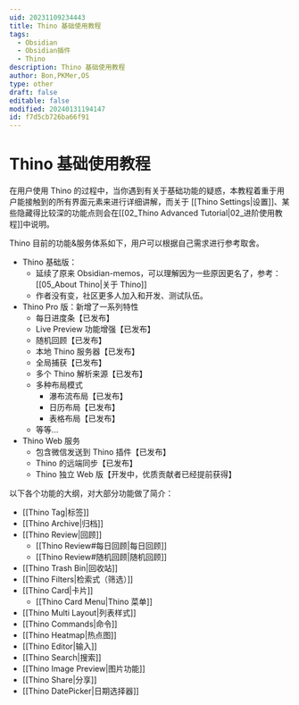 ```yaml
---
uid: 20231109234443
title: Thino 基础使用教程
tags:
  - Obsidian
  - Obsidian插件
  - Thino
description: Thino 基础使用教程
author: Bon,PKMer,OS
type: other
draft: false
editable: false
modified: 20240131194147
id: f7d5cb726ba66f91
---
```


# Thino 基础使用教程

在用户使用 Thino 的过程中，当你遇到有关于基础功能的疑惑，本教程着重于用户能接触到的所有界面元素来进行详细讲解，而关于 [[Thino Settings|设置]]、某些隐藏得比较深的功能点则会在[[02_Thino Advanced Tutorial|02_进阶使用教程]]中说明。

Thino 目前的功能&服务体系如下，用户可以根据自己需求进行参考取舍。
- Thino 基础版：
	- 延续了原来 Obsidian-memos，可以理解因为一些原因更名了，参考： [[05_About Thino|关于 Thino]]
	- 作者没有变，社区更多人加入和开发、测试队伍。
- Thino Pro 版：新增了一系列特性
	- 每日进度条【已发布】
	- Live Preview 功能增强【已发布】
	- 随机回顾【已发布】
	- 本地 Thino 服务器【已发布】
	- 全局捕获【已发布】
	- 多个 Thino 解析来源【已发布】
	- 多种布局模式
		- 瀑布流布局【已发布】
		- 日历布局【已发布】
		- 表格布局【已发布】
	- 等等...
- Thino Web 服务
	- 包含微信发送到 Thino 插件【已发布】
	- Thino 的远端同步【已发布】
	- Thino 独立 Web 版【开发中，优质贡献者已经提前获得】

以下各个功能的大纲，对大部分功能做了简介：

-   [[Thino Tag|标签]]
-   [[Thino Archive|归档]]
-   [[Thino Review|回顾]]
    -   [[Thino Review#每日回顾|每日回顾]]
    -   [[Thino Review#随机回顾|随机回顾]]
-   [[Thino Trash Bin|回收站]]
-   [[Thino Filters|检索式（筛选）]]
-   [[Thino Card|卡片]]
    -   [[Thino Card Menu|Thino 菜单]]
-  [[Thino Multi Layout|列表样式]]
-  [[Thino Commands|命令]]
-  [[Thino Heatmap|热点图]]
-  [[Thino Editor|输入]]
-  [[Thino Search|搜索]]
-  [[Thino Image Preview|图片功能]]
-  [[Thino Share|分享]]
- [[Thino DatePicker|日期选择器]]

